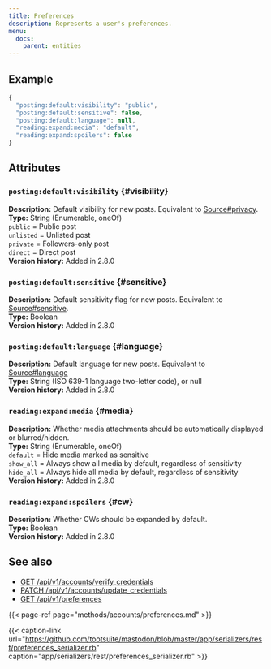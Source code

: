 ```yaml
---
title: Preferences
description: Represents a user's preferences.
menu:
  docs:
    parent: entities
---
```


## Example

```javascript
{
  "posting:default:visibility": "public",
  "posting:default:sensitive": false,
  "posting:default:language": null,
  "reading:expand:media": "default",
  "reading:expand:spoilers": false
}
```

## Attributes

### `posting:default:visibility` {#visibility}

**Description:** Default visibility for new posts. Equivalent to [Source\#privacy](source.md#privacy).\
**Type:** String \(Enumerable, oneOf\)\
`public` = Public post\
`unlisted` = Unlisted post\
`private` = Followers-only post\
`direct` = Direct post\
**Version history:** Added in 2.8.0

### `posting:default:sensitive` {#sensitive}

**Description:** Default sensitivity flag for new posts. Equivalent to [Source\#sensitive](source.md#sensitive).\
**Type:** Boolean\
**Version history:** Added in 2.8.0

### `posting:default:language` {#language}

**Description:** Default language for new posts. Equivalent to [Source\#language](source.md#language)\
**Type:** String \(ISO 639-1 language two-letter code\), or null\
**Version history:** Added in 2.8.0

### `reading:expand:media` {#media}

**Description:** Whether media attachments should be automatically displayed or blurred/hidden.\
**Type:** String \(Enumerable, oneOf\)\
`default` = Hide media marked as sensitive\
`show_all` = Always show all media by default, regardless of sensitivity\
`hide_all` = Always hide all media by default, regardless of sensitivity\
**Version history:** Added in 2.8.0

### `reading:expand:spoilers` {#cw}

**Description:** Whether CWs should be expanded by default.\
**Type:** Boolean\
**Version history:** Added in 2.8.0

## See also

* [GET /api/v1/accounts/verify\_credentials](../methods/accounts/#verify-account-credentials)
* [PATCH /api/v1/accounts/update\_credentials](../methods/accounts/#update-account-credentials)
* [GET /api/v1/preferences](../methods/accounts/preferences.md#view-user-preferences)

{{< page-ref page="methods/accounts/preferences.md" >}}

{{< caption-link url="https://github.com/tootsuite/mastodon/blob/master/app/serializers/rest/preferences_serializer.rb" caption="app/serializers/rest/preferences\_serializer.rb" >}}



